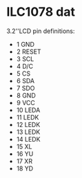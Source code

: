 
# ILC1078 dat 

3.2''LCD pin definitions: 
* 1 GND
* 2 RESET
* 3 SCL
* 4 D/C
* 5 CS
* 6 SDA 
* 7 SDO 
* 8 GND
* 9 VCC
* 10 LEDA
* 11 LEDK
* 12 LEDK
* 13 LEDK
* 14 LEDK
* 15 XL
* 16 YU
* 17 XR
* 18 YD